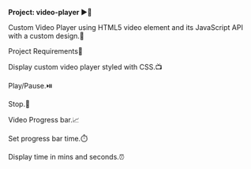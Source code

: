 **Project: video-player ▶️🚀**

Custom Video Player using HTML5 video element and its JavaScript API with a custom design.🤖

Project Requirements🚩

Display custom video player styled with CSS.📺

Play/Pause.⏯️

Stop.🛑

Video Progress bar.📈

Set progress bar time.⏱️

Display time in mins and seconds.⏰
